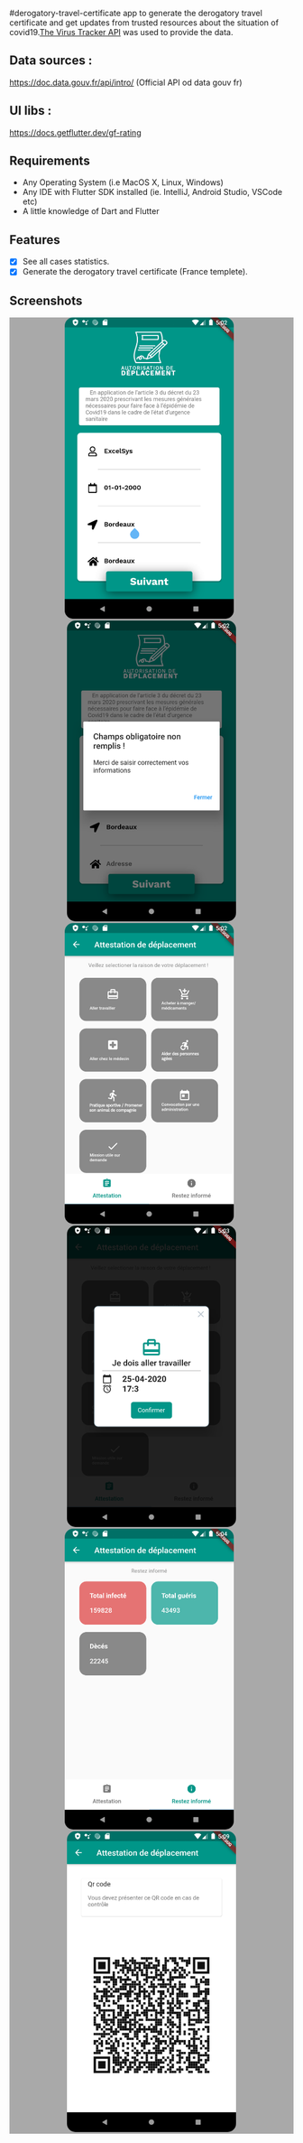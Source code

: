 #derogatory-travel-certificate
 app to generate the derogatory travel certificate and get updates from trusted resources about the situation of covid19.[The Virus Tracker API](https://thevirustracker.com/api) was used to provide the data.

 ## Data sources : 

 https://doc.data.gouv.fr/api/intro/ (Official API od data gouv fr)

 ## UI libs : 

 https://docs.getflutter.dev/gf-rating

## Requirements
* Any Operating System (i.e MacOS X, Linux, Windows)
* Any IDE with Flutter SDK installed (ie. IntelliJ, Android Studio, VSCode etc)
* A little knowledge of Dart and Flutter

## Features
- [x] See all cases statistics.
- [x] Generate the derogatory travel certificate (France templete).

## Screenshots
<div style="background-color:rgb(169,169,169); text-align:center">
<img src="Screenshots/flutter_01.png" width="300" style="border-radius: 15px">
&nbsp;
<img src="Screenshots/flutter_02.0.png" width="300" style="border-radius: 15px">
</div>


<div style="background-color:rgb(169,169,169); text-align:center">
<img src="Screenshots/flutter_03.png" width="300" style="border-radius: 15px">
&nbsp;
<img src="Screenshots/flutter_05.png" width="300" style="border-radius: 15px">
</div>


<div style="background-color:rgb(169,169,169); text-align:center">
<img src="Screenshots/flutter_06.png" width="300" style="border-radius: 15px">
&nbsp;
<img src="Screenshots/flutter_07.png" width="300" style="border-radius: 15px">
</div>

